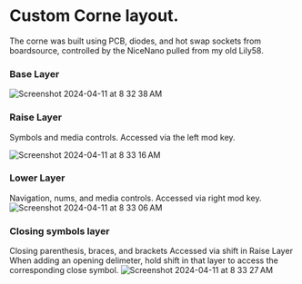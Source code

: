 # Custom Corne layout.

The corne was built using PCB, diodes, and hot swap sockets from boardsource, controlled by the NiceNano pulled from my old Lily58.

### Base Layer
![Screenshot 2024-04-11 at 8 32 38 AM](https://github.com/ctheil/corne/assets/86980706/fc019c1e-d1a8-467d-94eb-4b0fcec6321e)

### Raise Layer
Symbols and media controls.
Accessed via the left mod key.

![Screenshot 2024-04-11 at 8 33 16 AM](https://github.com/ctheil/corne/assets/86980706/002a938f-769f-4346-8561-772f8d026781)

### Lower Layer
Navigation, nums, and media controls.
Accessed via right mod key.
![Screenshot 2024-04-11 at 8 33 06 AM](https://github.com/ctheil/corne/assets/86980706/4b4739f7-c9b4-438f-93f6-87c16802cd72)

### Closing symbols layer
Closing parenthesis, braces, and brackets
Accessed via shift in Raise Layer
When adding an opening delimeter, hold shift in that layer to access the corresponding close symbol.
![Screenshot 2024-04-11 at 8 33 27 AM](https://github.com/ctheil/corne/assets/86980706/16a9fb8a-7566-4d18-98bb-dba1c36fa4b3)

